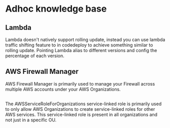 # Adhoc knowledge base

## Lambda

Lambda doesn't natively support rolling update, instead you can use lambda traffic shifting feature to in codedeploy to achieve something similar to rolling update. Pointing Lambda alias to different versions and config the percentage of each version.

## AWS Firewall Manager

AWS Firewall Manager is primarily used to manage your Firewall across multiple AWS accounts under your AWS Organizations.

## 

The AWSServiceRoleForOrganizations service-linked role is primarily used to only allow AWS Organizations to create service-linked roles for other AWS services. This service-linked role is present in all organizations and not just in a specific OU.